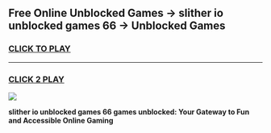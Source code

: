 
## Free Online Unblocked Games → slither io unblocked games 66 → Unblocked Games
<h3>
<a href="https://premium.freeplayer.one?title=slither_io_unblocked_games_66&ref=21F">CLICK TO PLAY</a></h3>
<hr>

<h3>
<a href="https://premium.freeplayer.one?title=slither_io_unblocked_games_66&ref=21F">CLICK 2 PLAY</a>
  
</h3>

<a href="https://premium.freeplayer.one?title=slither_io_unblocked_games_66&ref=21F/"><img src="https://clearcache.store/games.png"></a>


**slither io unblocked games 66 games unblocked: Your Gateway to Fun and Accessible Online Gaming**
